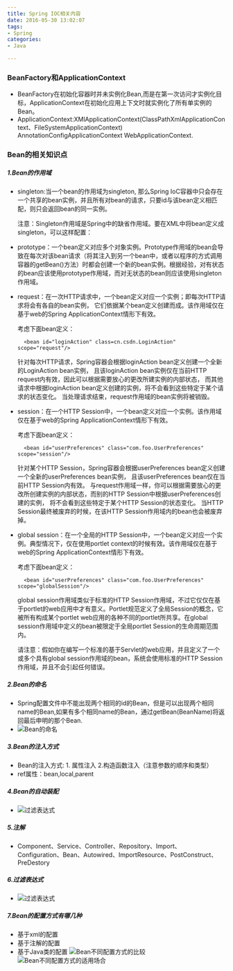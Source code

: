 ```yaml
---
title: Spring IOC相关内容
date: 2016-05-30 13:02:07
tags:
- Spring
categories:
- Java

---
```


### BeanFactory和ApplicationContext

* BeanFactory在初始化容器时并未实例化Bean,而是在第一次访问才实例化目标，ApplicationContext在初始化应用上下文时就实例化了所有单实例的Bean。
* ApplicationContext:XMlApplicationContext(ClassPathXmlApplicationContext、FileSystemApplicationContext)
AnnotationConfigApplicationContext
WebApplicationContext.



### Bean的相关知识点

##### 1.Bean的作用域
* singleton:当一个bean的作用域为singleton, 那么Spring IoC容器中只会存在一个共享的bean实例，并且所有对bean的请求，只要id与该bean定义相匹配，则只会返回bean的同一实例。

	注意：Singleton作用域是Spring中的缺省作用域。要在XML中将bean定义成singleton，可以这样配置： 

<bean id="empServiceImpl" class="cn.csdn.service.EmpServiceImpl" scope="singleton">

* prototype：一个bean定义对应多个对象实例。Prototype作用域的bean会导致在每次对该bean请求（将其注入到另一个bean中，或者以程序的方式调用容器的getBean()方法）时都会创建一个新的bean实例。根据经验，对有状态的bean应该使用prototype作用域，而对无状态的bean则应该使用singleton作用域。

* request：在一次HTTP请求中，一个bean定义对应一个实例；即每次HTTP请求将会有各自的bean实例， 它们依据某个bean定义创建而成。该作用域仅在基于web的Spring ApplicationContext情形下有效。

	考虑下面bean定义：
	
		<bean id="loginAction" class=cn.csdn.LoginAction" scope="request"/>

	针对每次HTTP请求，Spring容器会根据loginAction bean定义创建一个全新的LoginAction bean实例， 且该loginAction bean实例仅在当前HTTP request内有效，因此可以根据需要放心的更改所建实例的内部状态， 而其他请求中根据loginAction bean定义创建的实例，将不会看到这些特定于某个请求的状态变化。 当处理请求结束，request作用域的bean实例将被销毁。

* session：在一个HTTP Session中，一个bean定义对应一个实例。该作用域仅在基于web的Spring ApplicationContext情形下有效。

	考虑下面bean定义：

		<bean id="userPreferences" class="com.foo.UserPreferences" scope="session"/>

	针对某个HTTP Session，Spring容器会根据userPreferences bean定义创建一个全新的userPreferences bean实例， 且该userPreferences bean仅在当前HTTP Session内有效。 与request作用域一样，你可以根据需要放心的更改所创建实例的内部状态，而别的HTTP Session中根据userPreferences创建的实例， 将不会看到这些特定于某个HTTP Session的状态变化。 当HTTP Session最终被废弃的时候，在该HTTP Session作用域内的bean也会被废弃掉。

* global session：在一个全局的HTTP Session中，一个bean定义对应一个实例。典型情况下，仅在使用portlet context的时候有效。该作用域仅在基于web的Spring ApplicationContext情形下有效。

	考虑下面bean定义：

		<bean id="userPreferences" class="com.foo.UserPreferences" scope="globalSession"/>

	global session作用域类似于标准的HTTP Session作用域，不过它仅仅在基于portlet的web应用中才有意义。Portlet规范定义了全局Session的概念，它被所有构成某个portlet web应用的各种不同的portlet所共享。在global session作用域中定义的bean被限定于全局portlet Session的生命周期范围内。

	请注意：假如你在编写一个标准的基于Servlet的web应用，并且定义了一个或多个具有global session作用域的bean，系统会使用标准的HTTP Session作用域，并且不会引起任何错误。

##### 2.Bean的命名

* Spring配置文件中不能出现两个相同的id的Bean，但是可以出现两个相同name的Bean,如果有多个相同name的Bean，通过getBean(BeanName)将返回最后申明的那个Bean.
* ![Bean的命名](/uploads/2.jpg "Bean的命名")

##### 3.Bean的注入方式
* Bean的注入方式: 1. 属性注入 2.构造函数注入（注意参数的顺序和类型） 
* ref属性：bean,local,parent

##### 4.Bean的自动装配
* ![过滤表达式](/uploads/5.spring.jpg "过滤表达式")

##### 5.注解

* Component、Service、Controller、Repository、Import、Configuration、Bean、Autowired、ImportResource、PostConstruct、PreDestory

##### 6.过滤表达式

* ![过滤表达式](/uploads/3.spring.jpg "过滤表达式")

##### 7.Bean的配置方式有哪几种
* 基于xml的配置
* 基于注解的配置
* 基于Java类的配置
![Bean不同配置方式的比较](/uploads/2.spring.jpg "Bean不同配置方式的比较")
![Bean不同配置方式的适用场合](/uploads/4.spring.jpg "Bean不同配置方式的适用场合")
